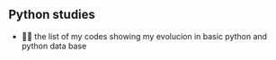 ## Python studies
- 🐱‍👤 the list of my codes showing my evolucion in basic python and python data base
